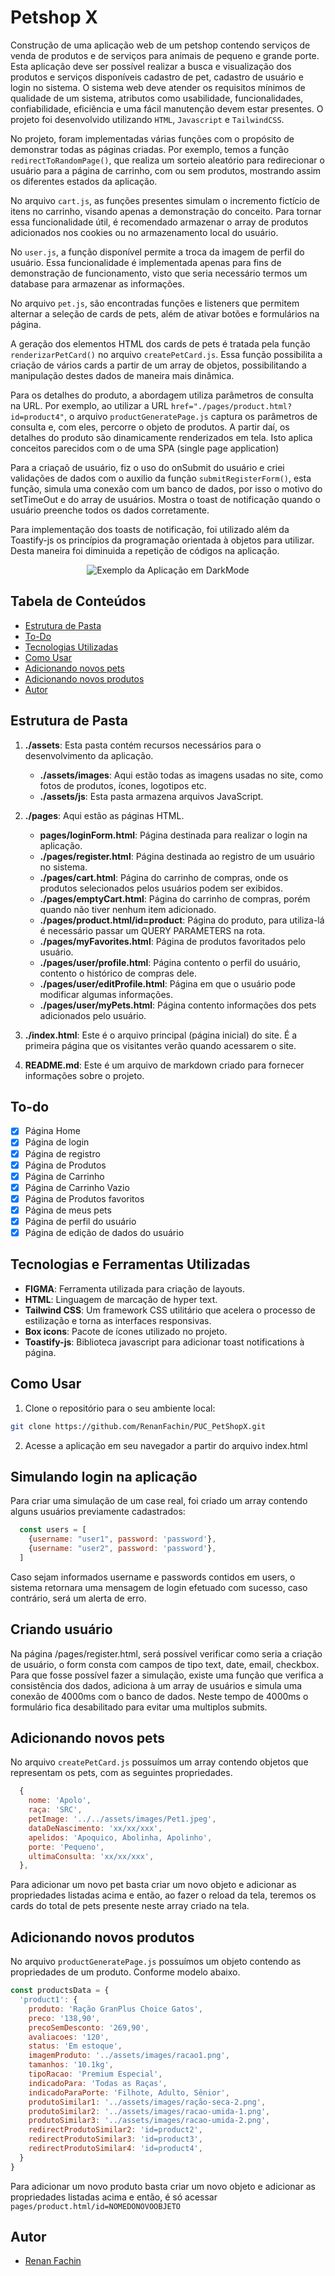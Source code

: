# Petshop X

Construção de uma aplicação web de um petshop contendo serviços de venda de produtos e de serviços para animais de pequeno e grande porte.
Esta aplicação deve ser possível realizar a busca e visualização dos produtos e serviços disponíveis cadastro de pet, cadastro de usuário e login no sistema. O sistema web deve atender os requisitos mínimos de qualidade de um sistema, atributos como usabilidade, funcionalidades, confiabilidade, eficiência e uma fácil manutenção devem estar presentes.
O projeto foi desenvolvido utilizando `HTML`, `Javascript` e `TailwindCSS`.

No projeto, foram implementadas várias funções com o propósito de demonstrar todas as páginas criadas. Por exemplo, temos a função `redirectToRandomPage()`, que realiza um sorteio aleatório para redirecionar o usuário para a página de carrinho, com ou sem produtos, mostrando assim os diferentes estados da aplicação.

No arquivo `cart.js`, as funções presentes simulam o incremento fictício de itens no carrinho, visando apenas a demonstração do conceito. Para tornar essa funcionalidade útil, é recomendado armazenar o array de produtos adicionados nos cookies ou no armazenamento local do usuário.

No `user.js`, a função disponível permite a troca da imagem de perfil do usuário. Essa funcionalidade é implementada apenas para fins de demonstração de funcionamento, visto que seria necessário termos um database para armazenar as informações.

No arquivo `pet.js`, são encontradas funções e listeners que permitem alternar a seleção de cards de pets, além de ativar botões e formulários na página.

A geração dos elementos HTML dos cards de pets é tratada pela função `renderizarPetCard()` no arquivo `createPetCard.js`. Essa função possibilita a criação de vários cards a partir de um array de objetos, possibilitando a manipulação destes dados de maneira mais dinâmica.

Para os detalhes do produto, a abordagem utiliza parâmetros de consulta na URL. Por exemplo, ao utilizar a URL `href="./pages/product.html?id=product4"`, o arquivo `productGeneratePage.js` captura os parâmetros de consulta e, com eles, percorre o objeto de produtos. A partir daí, os detalhes do produto são dinamicamente renderizados em tela. Isto aplica conceitos parecidos com o de uma SPA (single page application)

Para a criaçaõ de usuário, fiz o uso do onSubmit do usuário e criei validações de dados com o auxilio da função `submitRegisterForm()`, esta função, simula uma conexão com um banco de dados, por isso o motivo do setTimeOut e do array de usuários. Mostra o toast de notificação quando o usuário preenche todos os dados corretamente.

Para implementação dos toasts de notificação, foi utilizado além da Toastify-js os princípios da programação orientada à objetos para utilizar. Desta maneira foi diminuida a repetição de códigos na aplicação.


<p align="center">
  <img src="./public/previewHomePage.PNG" alt="Exemplo da Aplicação em DarkMode">
</p>


## Tabela de Conteúdos

- [Estrutura de Pasta](#estrutura-de-pastas)
- [To-Do](#to-do)
- [Tecnologias Utilizadas](#tecnologias-utilizadas)
- [Como Usar](#como-usar)
- [Adicionando novos pets](#adicionando-novos-pets)
- [Adicionando novos produtos](#adicionando-novos-produtos)
- [Autor](#autor)

## Estrutura de Pasta
1. **./assets**: Esta pasta contém recursos necessários para o desenvolvimento da aplicação.

   - **./assets/images**: Aqui estão todas as imagens usadas no site, como fotos de produtos, ícones, logotipos etc.
   - **./assets/js**: Esta pasta armazena arquivos JavaScript.

2. **./pages**: Aqui estão as páginas HTML.

   - **pages/loginForm.html**: Página destinada para realizar o login na aplicação.
   - **./pages/register.html**: Página destinada ao registro de um usuário no sistema.
   - **./pages/cart.html**: Página do carrinho de compras, onde os produtos selecionados pelos usuários podem ser exibidos.
   - **./pages/emptyCart.html**: Página do carrinho de compras, porém quando não tiver nenhum item adicionado.
   - **./pages/product.html/id=product**: Página do produto, para utiliza-lá é necessário passar um QUERY PARAMETERS na rota.
   - **./pages/myFavorites.html**: Página de produtos favoritados pelo usuário.
   - **./pages/user/profile.html**: Página contento o perfil do usuário, contento o histórico de compras dele.
   - **./pages/user/editProfile.html**: Página em que o usuário pode modificar algumas informações.
   - **./pages/user/myPets.html**: Página contento informações dos pets adicionados pelo usuário.

3. **./index.html**: Este é o arquivo principal (página inicial) do site. É a primeira página que os visitantes verão quando acessarem o site.

4. **README.md**: Este é um arquivo de markdown criado para fornecer informações sobre o projeto.

## To-do
- [x] Página Home
- [x] Página de login
- [x] Página de registro
- [x] Página de Produtos
- [x] Página de Carrinho
- [x] Página de Carrinho Vazio
- [x] Página de Produtos favoritos
- [x] Página de meus pets
- [x] Página de perfil do usuário
- [x] Página de edição de dados do usuário 

## Tecnologias e Ferramentas Utilizadas

- **FIGMA**: Ferramenta utilizada para criação de layouts.
- **HTML**: Linguagem de marcação de hyper text.
- **Tailwind CSS**: Um framework CSS utilitário que acelera o processo de estilização e torna as interfaces responsivas.
- **Box icons**: Pacote de ícones utilizado no projeto.
- **Toastify-js**: Biblioteca javascript para adicionar toast notifications à página.


## Como Usar

1. Clone o repositório para o seu ambiente local:

```bash
git clone https://github.com/RenanFachin/PUC_PetShopX.git
```

2. Acesse a aplicação em seu navegador a partir do arquivo index.html

## Simulando login na aplicação
Para criar uma simulação de um case real, foi criado um array contendo alguns usuários previamente cadastrados:

```js
  const users = [
    {username: "user1", password: 'password'},
    {username: "user2", password: 'password'},
  ]
```

Caso sejam informados username e passwords contidos em users, o sistema retornara uma mensagem de login efetuado com sucesso, caso contrário, será um alerta de erro.

## Criando usuário
Na página /pages/register.html, será possível verificar como seria a criação de usuário, o form consta com campos de tipo text, date, email, checkbox.
Para que fosse possível fazer a simulação, existe uma função que verifica a consistência dos dados, adiciona à um array de usuários e simula uma conexão de 4000ms com o banco de dados. Neste tempo de 4000ms o formulário fica desabilitado para evitar uma multiplos submits.


## Adicionando novos pets
No arquivo `createPetCard.js` possuímos um array contendo objetos que representam os pets, com as seguintes propriedades.

```js
  {
    nome: 'Apolo',
    raça: 'SRC',
    petImage: '../../assets/images/Pet1.jpeg',
    dataDeNascimento: 'xx/xx/xxx',
    apelidos: 'Apoquico, Abolinha, Apolinho',
    porte: 'Pequeno',
    ultimaConsulta: 'xx/xx/xxx',
  },
```

Para adicionar um novo pet basta criar um novo objeto e adicionar as propriedades listadas acima e então, ao fazer o reload da tela, teremos os cards do total de pets presente neste array criado na tela.

## Adicionando novos produtos
No arquivo `productGeneratePage.js` possuímos um objeto contendo as propriedades de um produto.
Conforme modelo abaixo.

```js
const productsData = {
  'product1': {
    produto: 'Ração GranPlus Choice Gatos',
    preco: '138,90',
    precoSemDesconto: '269,90',
    avaliacoes: '120',
    status: 'Em estoque',
    imagemProduto: '../assets/images/racao1.png',
    tamanhos: '10.1kg',
    tipoRacao: 'Premium Especial',
    indicadoPara: 'Todas as Raças',
    indicadoParaPorte: 'Filhote, Adulto, Sênior',
    produtoSimilar1: '../assets/images/ração-seca-2.png',
    produtoSimilar2: '../assets/images/racao-umida-1.png',
    produtoSimilar3: '../assets/images/racao-umida-2.png',
    redirectProdutoSimilar2: 'id=product2',
    redirectProdutoSimilar3: 'id=product3',
    redirectProdutoSimilar4: 'id=product4',
  }
}
```

Para adicionar um novo produto basta criar um novo objeto e adicionar as propriedades listadas acima e então, é só acessar `pages/product.html/id=NOMEDONOVOOBJETO`

## Autor
- [Renan Fachin](https://github.com/RenanFachin/)